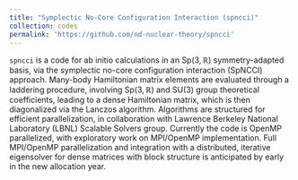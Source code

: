 ```yaml
---
title: "Symplectic No-Core Configuration Interaction (spncci)"
collection: codes
permalink: 'https://github.com/nd-nuclear-theory/spncci'
---
```

`spncci` is a code for ab initio calculations in an $\mathrm{Sp}(3,\mathbb{R})$ symmetry-adapted basis, via the symplectic no-core configuration interaction (SpNCCI) approach. Many-body Hamiltonian matrix elements are evaluated through a laddering procedure, involving $\mathrm{Sp}(3,\mathbb{R})$ and SU(3) group theoretical coefficients, leading to a dense Hamiltonian matrix, which is then diagonalized via the Lanczos algorithm. Algorithms are structured for efficient parallelization, in collaboration with Lawrence Berkeley National Laboratory (LBNL) Scalable Solvers group. Currently the code is OpenMP parallelized, with exploratory work on MPI/OpenMP implementation. Full MPI/OpenMP parallelization and integration with a distributed, iterative eigensolver for dense matrices with block structure is anticipated by early in the new allocation year.